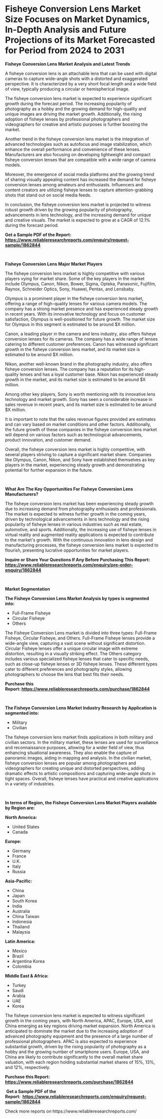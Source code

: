 <p><h1>Fisheye Conversion Lens Market Size Focuses on Market Dynamics, In-Depth Analysis and Future Projections of its Market Forecasted for Period from 2024 to 2031</h1></p><p><strong>Fisheye Conversion Lens Market Analysis and Latest Trends</strong></p>
<p><p>A fisheye conversion lens is an attachable lens that can be used with digital cameras to capture wide-angle shots with a distorted and exaggerated perspective. It is characterized by a very short focal length and a wide field of view, typically producing a circular or hemispherical image.</p><p>The fisheye conversion lens market is expected to experience significant growth during the forecast period. The increasing popularity of photography as a hobby and the growing demand for high-quality and unique images are driving the market growth. Additionally, the rising adoption of fisheye lenses by professional photographers and videographers for creative and artistic purposes is further boosting the market.</p><p>Another trend in the fisheye conversion lens market is the integration of advanced technologies such as autofocus and image stabilization, which enhance the overall performance and convenience of these lenses. Manufacturers are also focusing on developing lightweight and compact fisheye conversion lenses that are compatible with a wide range of camera models.</p><p>Moreover, the emergence of social media platforms and the growing trend of sharing visually appealing content has increased the demand for fisheye conversion lenses among amateurs and enthusiasts. Influencers and content creators are utilizing fisheye lenses to capture attention-grabbing shots that stand out on social media feeds.</p><p>In conclusion, the fisheye conversion lens market is projected to witness robust growth driven by the growing popularity of photography, advancements in lens technology, and the increasing demand for unique and creative visuals. The market is expected to grow at a CAGR of 12.1% during the forecast period.</p></p>
<p><strong>Get a Sample PDF of the Report:&nbsp; <a href="https://www.reliableresearchreports.com/enquiry/request-sample/1862844">https://www.reliableresearchreports.com/enquiry/request-sample/1862844</a></strong></p>
<p>&nbsp;</p>
<p><strong>Fisheye Conversion Lens Major Market Players</strong></p>
<p><p>The fisheye conversion lens market is highly competitive with various players vying for market share. Some of the key players in the market include Olympus, Canon, Nikon, Bower, Sigma, Opteka, Panasonic, Fujifilm, Raynox, Schneider Optics, Sony, Huawei, Pentax, and Lensbaby.</p><p>Olympus is a prominent player in the fisheye conversion lens market, offering a range of high-quality lenses for various camera models. The company has a strong market presence and has experienced steady growth in recent years. With its innovative technology and focus on customer satisfaction, Olympus is well-positioned for future growth. The market size for Olympus in this segment is estimated to be around $X million.</p><p>Canon, a leading player in the camera and lens industry, also offers fisheye conversion lenses for its cameras. The company has a wide range of lenses catering to different customer preferences. Canon has witnessed significant growth in the fisheye conversion lens market, and its market size is estimated to be around $X million.</p><p>Nikon, another well-known brand in the photography industry, also offers fisheye conversion lenses. The company has a reputation for its high-quality lenses and has a loyal customer base. Nikon has experienced steady growth in the market, and its market size is estimated to be around $X million.</p><p>Among other key players, Sony is worth mentioning with its innovative lens technology and market growth. Sony has seen a considerable increase in sales revenue in recent years, and its market size is estimated to be around $X million.</p><p>It is important to note that the sales revenue figures provided are estimates and can vary based on market conditions and other factors. Additionally, the future growth of these companies in the fisheye conversion lens market will depend on various factors such as technological advancements, product innovation, and customer demand.</p><p>Overall, the fisheye conversion lens market is highly competitive, with several players striving to capture a significant market share. Companies like Olympus, Canon, Nikon, and Sony have established themselves as key players in the market, experiencing steady growth and demonstrating potential for further expansion in the future.</p></p>
<p>&nbsp;</p>
<p><strong>What Are The Key Opportunities For Fisheye Conversion Lens Manufacturers?</strong></p>
<p><p>The fisheye conversion lens market has been experiencing steady growth due to increasing demand from photography enthusiasts and professionals. The market is expected to witness further growth in the coming years, driven by technological advancements in lens technology and the rising popularity of fisheye lenses in various industries such as real estate, automotive, and sports. Additionally, the increasing use of fisheye lenses in virtual reality and augmented reality applications is expected to contribute to the market's growth. With the continuous innovation in lens design and manufacturing processes, the fisheye conversion lens market is expected to flourish, presenting lucrative opportunities for market players.</p></p>
<p><strong>Inquire or Share Your Questions If Any Before Purchasing This Report: <a href="https://www.reliableresearchreports.com/enquiry/pre-order-enquiry/1862844">https://www.reliableresearchreports.com/enquiry/pre-order-enquiry/1862844</a></strong></p>
<p>&nbsp;</p>
<p><strong>Market Segmentation</strong></p>
<p><strong>The Fisheye Conversion Lens Market Analysis by types is segmented into:</strong></p>
<p><ul><li>Full-Frame Fisheye</li><li>Circular Fisheye</li><li>Others</li></ul></p>
<p><p>The Fisheye Conversion Lens market is divided into three types: Full-Frame Fisheye, Circular Fisheye, and Others. Full-Frame Fisheye lenses provide a wide-angle view, capturing a vast scene without significant distortion. Circular Fisheye lenses offer a unique circular image with extreme distortion, resulting in a visually striking effect. The Others category includes various specialized fisheye lenses that cater to specific needs, such as close-up fisheye lenses or 3D fisheye lenses. These different types cater to different preferences and photography styles, allowing photographers to choose the lens that best fits their needs.</p></p>
<p><strong>Purchase this Report:&nbsp;<a href="https://www.reliableresearchreports.com/purchase/1862844">https://www.reliableresearchreports.com/purchase/1862844</a></strong></p>
<p>&nbsp;</p>
<p><strong>The Fisheye Conversion Lens Market Industry Research by Application is segmented into:</strong></p>
<p><ul><li>Military</li><li>Civilian</li></ul></p>
<p><p>The fisheye conversion lens market finds applications in both military and civilian sectors. In the military market, these lenses are used for surveillance and reconnaissance purposes, allowing for a wider field of view, thus enhancing situational awareness. They also enable the capture of panoramic images, aiding in mapping and analysis. In the civilian market, fisheye conversion lenses are popular among photographers and videographers for creating unique and distorted perspectives, adding dramatic effects to artistic compositions and capturing wide-angle shots in tight spaces. Overall, fisheye lenses have practical and creative applications in a variety of industries.</p></p>
<p>&nbsp;</p>
<p><strong>In terms of Region, the Fisheye Conversion Lens Market Players available by Region are:</strong></p>
<p>
    <p> <strong> North America: </strong>
        <ul>
            <li>United States</li>
            <li>Canada</li>
        </ul>
        </p> 
    <p> <strong> Europe: </strong>
        <ul>
            <li>Germany</li>
            <li>France</li>
            <li>U.K.</li>
            <li>Italy</li>
            <li>Russia</li>
        </ul>
        </p> 
    <p> <strong> Asia-Pacific: </strong>
        <ul>
            <li>China</li>
            <li>Japan</li>
            <li>South Korea</li>
            <li>India</li>
            <li>Australia</li>
            <li>China Taiwan</li>
            <li>Indonesia</li>
            <li>Thailand</li>
            <li>Malaysia</li>
        </ul>
        </p> 
    <p> <strong> Latin America: </strong>
        <ul>
            <li>Mexico</li>
            <li>Brazil</li>
            <li>Argentina Korea</li>
            <li>Colombia</li>
        </ul>
        </p> 
    <p> <strong> Middle East & Africa: </strong>
        <ul>
            <li>Turkey</li>
            <li>Saudi</li>
            <li>Arabia</li>
            <li>UAE</li>
            <li>Korea</li>
        </ul>
    </p>
    </p>
<p><p>The fisheye conversion lens market is expected to witness significant growth in the coming years, with North America, APAC, Europe, USA, and China emerging as key regions driving market expansion. North America is anticipated to dominate the market due to the increasing adoption of advanced photography equipment and the presence of a large number of professional photographers. APAC is also expected to experience substantial growth, driven by the rising popularity of photography as a hobby and the growing number of smartphone users. Europe, USA, and China are likely to contribute significantly to the overall market share valuation, with each region holding substantial market shares of 15%, 13%, and 12%, respectively.</p></p>
<p><strong>Purchase this Report: <a href="https://www.reliableresearchreports.com/purchase/1862844">https://www.reliableresearchreports.com/purchase/1862844</a></strong></p>
<p>&nbsp;<strong>Get a Sample PDF of the Report:&nbsp;&nbsp;<a href="https://www.reliableresearchreports.com/enquiry/request-sample/1862844">https://www.reliableresearchreports.com/enquiry/request-sample/1862844</a></strong></p>
<p><strong></strong></p>
<p>Check more reports on https://www.reliableresearchreports.com/</p>